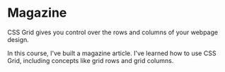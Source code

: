 # Magazine

<p>CSS Grid gives you control over the rows and columns of your webpage design.</p>

<p>In this course, I've built a magazine article. I've learned how to use CSS Grid, including concepts like grid rows and grid columns.</p>
